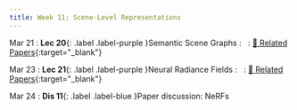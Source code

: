 ```yaml
---
title: Week 11; Scene-Level Representations
---
```


Mar 21
: **Lec 20**{: .label .label-purple }Semantic Scene Graphs
: &nbsp;
  : [📃 Related Papers](/topics/scene-level-representations/#explicit-representations){:target="_blank"}

Mar 23
: **Lec 21**{: .label .label-purple }Neural Radiance Fields
: &nbsp;
  : [📃 Related Papers](/topics/scene-level-representations/#implicit-representations){:target="_blank"}

Mar 24
: **Dis 11**{: .label .label-blue }Paper discussion: NeRFs
